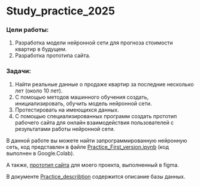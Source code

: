 # Study_practice_2025

### Цели работы: 

1.	Разработка модели нейронной сети для прогноза стоимости квартир в будущем.
2.	 Разработка прототипа сайта.

### Задачи:

1.	Найти реальные данные о продаже квартир за последние несколько лет (около 10 лет).
2.	С помощью методов машинного обучения создать, инициализировать, обучить модель нейронной сети. 
3.	Протестировать на имеющихся данных.
4.	С помощью специализированных программ создать прототип рабочего сайта для онлайн взаимодействия пользователей с результатами работы нейронной сети.

В данной работе вы можете найти запрограммированную нейронную сеть, код представлен в файле [Practice_First_version.ipynb](https://github.com/Svyatoslav367948/Study_practice_2025/blob/main/Practice_First_version.ipynb) (код выполнен в Google.Colab). 

А также, [прототип сайта](https://www.figma.com/proto/i4Gk1G0kysjLKn43GPSHDV/2?node-id=0-1&t=J8sNpllQRB1ACkEM-1) для моего проекта, выполненный в figma.

В документе [Practice_describtion](https://docs.google.com/document/d/1vjnIWzzua8_BiVoPmMXgbNMr2dNn1Hg334CpZO9n5ks/edit?usp=drive_link) содержится описание базы данных.
  
